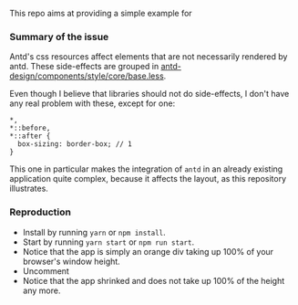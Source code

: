 This repo aims at providing a simple example for <Issue link>

### Summary of the issue

Antd's css resources affect elements that are not necessarily rendered by antd.
These side-effects are grouped in [antd-design/components/style/core/base.less](https://github.com/ant-design/ant-design/blob/master/components/style/core/base.less).

Even though I believe that libraries should not do side-effects, I don't have any real problem with these, except for one:

```
*,
*::before,
*::after {
  box-sizing: border-box; // 1
}
```

This one in particular makes the integration of `antd` in an already existing application quite complex, because it affects the layout, as this repository illustrates.

### Reproduction

- Install by running `yarn` or `npm install`.
- Start by running `yarn start` or `npm run start`.
- Notice that the app is simply an orange div taking up 100% of your browser's window height.
- Uncomment <link to line>
- Notice that the app shrinked and does not take up 100% of the height any more.
